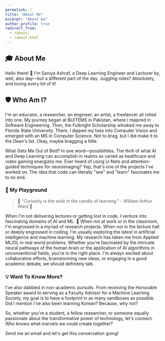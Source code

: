 ```yaml
---
permalink: /
title: "About Me"
excerpt: "About me"
author_profile: true
redirect_from: 
  - /about/
  - /about.html
---
```


## 🎓 About Me
Hello there! 👋 I'm Saniya Ashraf, a Deep Learning Engineer and Lecturer by, well, also day—but a different part of the day. Juggling roles? Absolutely, and loving every bit of it!

## 🛡 Who Am I?
I'm an educator, a researcher, an engineer, an artist, a freelancer all rolled into one. My journey began at BUITEMS in Pakistan, where I majored in Software Engineering. Then, the Fulbright Scholarship whisked me away to Florida State University. There, I dipped my toes into Computer Vision and emerged with an MS in Computer Science. Not to brag, but I did make it to the Dean's list. Okay, maybe bragging a little.

What Gets Me Out of Bed?
In one word—possibilities. The thrill of what AI and Deep Learning can accomplish in realms as varied as healthcare and video gaming energizes me. Ever heard of using U-Nets and attention-guided techniques for neuroimaging? Yep, that's one of the projects I've worked on. The idea that code can literally "see" and "learn" fascinates me to no end.

### 🧪 My Playground 

> 🌟 "Curiosity is the wick in the candle of learning." - William Arthur Ward 🌟

When I'm not delivering lectures or getting lost in code, I venture into fascinating domains of AI and ML. 🤖
When not at work or in the classroom, I'm engrossed in a myriad of research projects. When not in the lecture hall or deeply engrossed in coding, I'm usually exploring the latest in artificial intelligence and machine learning. My research has taken me from Applied ML/DL in real world problems. Whether you're fascinated by the intricate neural pathways of the human brain or the application of AI algorithms in unconventional fields, you're in the right place. I'm always excited about collaborative efforts, brainstorming new ideas, or engaging in a good academic debate, we should definitely talk.

### 💡 Want To Know More?
I've also dabbled in non-academic pursuits. From receiving the Honorable Speaker award to serving as a Faculty Advisor for a Machine Learning Society, my goal is to have a footprint in as many sandboxes as possible. Did I mention I've also been learning Korean? Because, why not?

So, whether you're a student, a fellow researcher, or someone equally passionate about the transformative power of technology, let's connect. Who knows what marvels we could create together?

Send me an email and let's get this conversation going!
